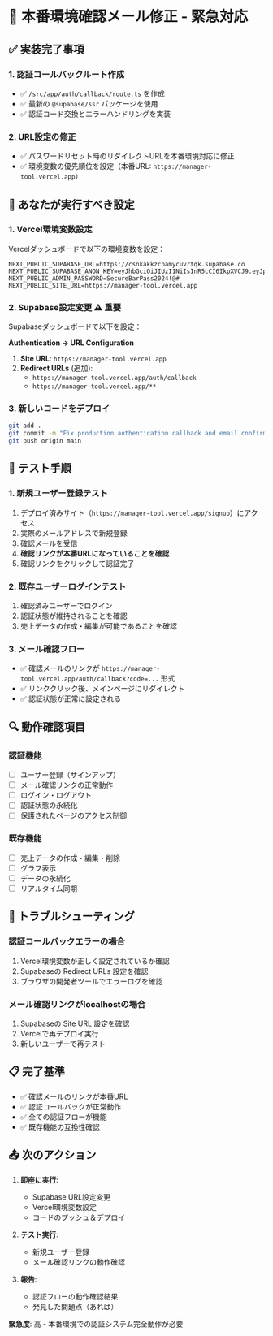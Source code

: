 # 🚨 本番環境確認メール修正 - 緊急対応

## ✅ 実装完了事項

### 1. 認証コールバックルート作成
- ✅ `/src/app/auth/callback/route.ts` を作成
- ✅ 最新の `@supabase/ssr` パッケージを使用
- ✅ 認証コード交換とエラーハンドリングを実装

### 2. URL設定の修正
- ✅ パスワードリセット時のリダイレクトURLを本番環境対応に修正
- ✅ 環境変数の優先順位を設定（本番URL: `https://manager-tool.vercel.app`）

## 🔧 あなたが実行すべき設定

### 1. Vercel環境変数設定
Vercelダッシュボードで以下の環境変数を設定：

```env
NEXT_PUBLIC_SUPABASE_URL=https://csnkakkzcpamycuvrtqk.supabase.co
NEXT_PUBLIC_SUPABASE_ANON_KEY=eyJhbGciOiJIUzI1NiIsInR5cCI6IkpXVCJ9.eyJpc3MiOiJzdXBhYmFzZSIsInJlZiI6ImNzbmtha2t6Y3BhbXljdXZydHFrIiwicm9sZSI6ImFub24iLCJpYXQiOjE3NTEzMDMxNDUsImV4cCI6MjA2Njg3OTE0NX0.AFX9pmygEeKbFp0djw07cBTGyWYkdPWslPQ8wU0lhlM
NEXT_PUBLIC_ADMIN_PASSWORD=SecureBarPass2024!@#
NEXT_PUBLIC_SITE_URL=https://manager-tool.vercel.app
```

### 2. Supabase設定変更 ⚠️ 重要
Supabaseダッシュボードで以下を設定：

**Authentication → URL Configuration**
1. **Site URL**: `https://manager-tool.vercel.app`
2. **Redirect URLs** (追加):
   - `https://manager-tool.vercel.app/auth/callback`
   - `https://manager-tool.vercel.app/**`

### 3. 新しいコードをデプロイ
```bash
git add .
git commit -m "Fix production authentication callback and email confirmation"
git push origin main
```

## 🧪 テスト手順

### 1. 新規ユーザー登録テスト
1. デプロイ済みサイト（`https://manager-tool.vercel.app/signup`）にアクセス
2. 実際のメールアドレスで新規登録
3. 確認メールを受信
4. **確認リンクが本番URLになっていることを確認**
5. 確認リンクをクリックして認証完了

### 2. 既存ユーザーログインテスト
1. 確認済みユーザーでログイン
2. 認証状態が維持されることを確認
3. 売上データの作成・編集が可能であることを確認

### 3. メール確認フロー
- ✅ 確認メールのリンクが `https://manager-tool.vercel.app/auth/callback?code=...` 形式
- ✅ リンククリック後、メインページにリダイレクト
- ✅ 認証状態が正常に設定される

## 🔍 動作確認項目

### 認証機能
- [ ] ユーザー登録（サインアップ）
- [ ] メール確認リンクの正常動作
- [ ] ログイン・ログアウト
- [ ] 認証状態の永続化
- [ ] 保護されたページのアクセス制御

### 既存機能
- [ ] 売上データの作成・編集・削除
- [ ] グラフ表示
- [ ] データの永続化
- [ ] リアルタイム同期

## 🚨 トラブルシューティング

### 認証コールバックエラーの場合
1. Vercel環境変数が正しく設定されているか確認
2. Supabaseの Redirect URLs 設定を確認
3. ブラウザの開発者ツールでエラーログを確認

### メール確認リンクがlocalhostの場合
1. Supabaseの Site URL 設定を確認
2. Vercelで再デプロイ実行
3. 新しいユーザーで再テスト

## 📋 完了基準

- ✅ 確認メールのリンクが本番URL
- ✅ 認証コールバックが正常動作
- ✅ 全ての認証フローが機能
- ✅ 既存機能の互換性確認

## 📤 次のアクション

1. **即座に実行**:
   - Supabase URL設定変更
   - Vercel環境変数設定
   - コードのプッシュ＆デプロイ

2. **テスト実行**:
   - 新規ユーザー登録
   - メール確認リンクの動作確認

3. **報告**:
   - 認証フローの動作確認結果
   - 発見した問題点（あれば）

**緊急度**: 高 - 本番環境での認証システム完全動作が必要